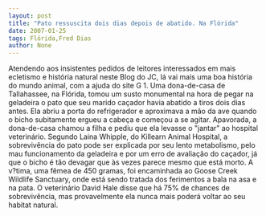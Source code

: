 ```yaml
---
layout: post
title: "Pato ressuscita dois dias depois de abatido. Na Flórida"
date: 2007-01-25
tags: Flórida,Fred Dias
author: None
---
```

Atendendo aos insistentes pedidos de leitores interessados em mais ecletismo e história natural neste Blog do JC, lá vai mais uma boa história do mundo animal, com a ajuda do site G 1.
Uma dona-de-casa de Tallahassee, na Flórida, tomou um susto monumental na hora de pegar na geladeira o pato que seu marido caçador havia abatido a tiros dois dias antes.
Ela abriu a porta do refrigerador e aproximava a mão da ave quando o bicho subitamente ergueu a cabeça e começou a se agitar. 
Apavorada, a dona-de-casa chamou a filha e pediu que ela levasse o \"jantar\" ao hospital veterinário. 
Segundo Laina Whipple, do Killearn Animal Hospital, a sobrevivência do pato pode ser explicada por seu lento metabolismo, pelo mau funcionamento da geladeira e por um erro de avaliação do caçador, já que o bicho é tão devagar que às vezes parece mesmo que está morto. 
A v?tima, uma fêmea de 450 gramas, foi encaminhada ao Goose Creek Wildlife Sanctuary, onde está sendo tratada dos ferimentos a bala na asa e na pata.
O veterinário David Hale disse que há 75% de chances de sobrevivência, mas provavelmente ela nunca mais poderá voltar ao seu habitat natural. 